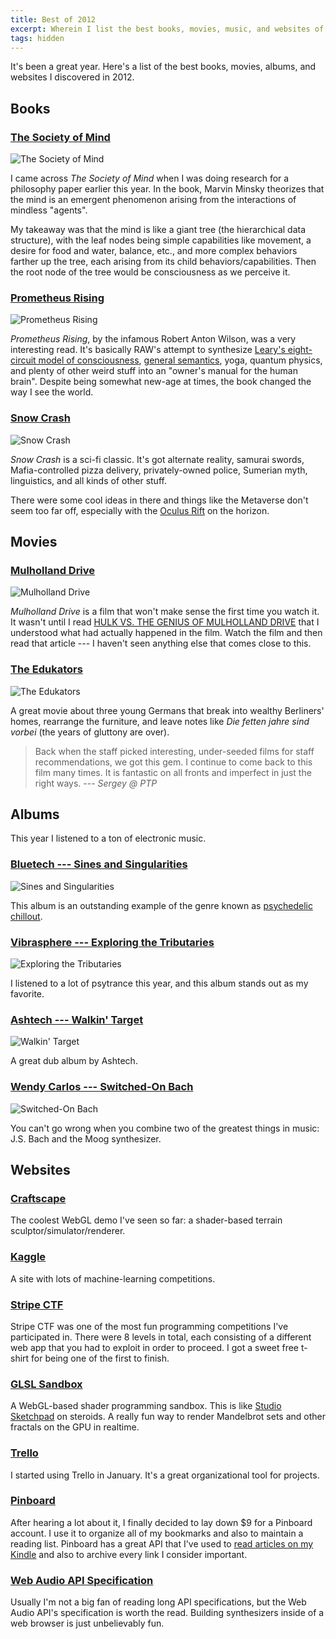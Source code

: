 ```yaml
---
title: Best of 2012
excerpt: Wherein I list the best books, movies, music, and websites of 2012.
tags: hidden
---
```


It's been a great year. Here's a list of the best books, movies, albums,
and websites I discovered in 2012.

Books
-----

### [The Society of Mind](http://www.amazon.com/Society-Mind-Marvin-Minsky/dp/0671657135)

![The Society of
Mind](http://chemoton.files.wordpress.com/2010/03/marvin-minsky-the-society-of-mind.jpg)

I came across *The Society of Mind* when I was doing research for a
philosophy paper earlier this year. In the book, Marvin Minsky theorizes
that the mind is an emergent phenomenon arising from the interactions of
mindless "agents".

My takeaway was that the mind is like a giant tree (the hierarchical
data structure), with the leaf nodes being simple capabilities like
movement, a desire for food and water, balance, etc., and more complex
behaviors farther up the tree, each arising from its child
behaviors/capabilities. Then the root node of the tree would be
consciousness as we perceive it.

### [Prometheus Rising](http://www.amazon.com/Prometheus-Rising-Robert-Anton-Wilson/dp/1561840564)

![Prometheus
Rising](http://upload.wikimedia.org/wikipedia/en/a/a6/PrometheusRisingCover.jpg)

*Prometheus Rising*, by the infamous Robert Anton Wilson, was a very
interesting read. It's basically RAW's attempt to synthesize [Leary's
eight-circuit model of
consciousness](http://en.wikipedia.org/wiki/Eight-circuit_model_of_consciousness),
[general semantics](http://en.wikipedia.org/wiki/General_semantics),
yoga, quantum physics, and plenty of other weird stuff into an "owner's
manual for the human brain". Despite being somewhat new-age at times,
the book changed the way I see the world.

### [Snow Crash](http://www.amazon.com/Snow-Crash-Bantam-Spectra-Book/dp/0553380958)

![Snow
Crash](http://images.betterworldbooks.com/055/Snow-Crash-9780553562613.jpg)

*Snow Crash* is a sci-fi classic. It's got alternate reality, samurai
swords, Mafia-controlled pizza delivery, privately-owned police,
Sumerian myth, linguistics, and all kinds of other stuff.

There were some cool ideas in there and things like the Metaverse don't
seem too far off, especially with the [Oculus
Rift](http://www.oculusvr.com/) on the horizon.

Movies
------

### [Mulholland Drive](http://en.wikipedia.org/wiki/Mulholland_Drive_(film))

![Mulholland
Drive](http://upload.wikimedia.org/wikipedia/en/0/0f/Mulholland.png)

*Mulholland Drive* is a film that won't make sense the first time you
watch it. It wasn't until I read [HULK VS. THE GENIUS OF MULHOLLAND
DRIVE](http://badassdigest.com/2012/03/04/film-crit-hulk-smash-hulk-vs-the-genius-of-mulholland-drive/)
that I understood what had actually happened in the film. Watch the film
and then read that article --- I haven't seen anything else that comes
close to this.

### [The Edukators](http://www.imdb.com/title/tt0408777/)

![The
Edukators](http://upload.wikimedia.org/wikipedia/en/7/7a/Fetten_jahre_sind_vorbei.jpg)

A great movie about three young Germans that break into wealthy
Berliners' homes, rearrange the furniture, and leave notes like *Die
fetten jahre sind vorbei* (the years of gluttony are over).

> Back when the staff picked interesting, under-seeded films for staff
> recommendations, we got this gem. I continue to come back to this film
> many times. It is fantastic on all fronts and imperfect in just the
> right ways. --- *Sergey @ PTP*

Albums
------

This year I listened to a ton of electronic music.

### [Bluetech --- Sines and Singularities](http://www.last.fm/music/Bluetech/Sines+and+Singularities)

![Sines and
Singularities](http://www.aleph-zero.info/userfiles/cd/Z4_400.jpg)

This album is an outstanding example of the genre known as [psychedelic
chillout](http://www.last.fm/tag/psychill/wiki).

### [Vibrasphere --- Exploring the Tributaries](http://www.last.fm/music/Vibrasphere/Exploring+The+Tributaries)

![Exploring the
Tributaries](http://pic70.picturetrail.com/VOL1830/8012224/15044022/257997215.jpg)

I listened to a lot of psytrance this year, and this album stands out as
my favorite.

### [Ashtech --- Walkin' Target](http://www.last.fm/music/Ashtech/Walkin%27+Target)

![Walkin' Target](http://f0.bcbits.com/z/35/86/358607174-1.jpg)

A great dub album by Ashtech.

### [Wendy Carlos --- Switched-On Bach](http://www.last.fm/music/Wendy+Carlos/Switched-On+Bach)

![Switched-On
Bach](http://upload.wikimedia.org/wikipedia/en/9/98/Switched_On_Bach.jpg)

You can't go wrong when you combine two of the greatest things in music:
J.S. Bach and the Moog synthesizer.

Websites
--------

### [Craftscape](http://codeflow.org/webgl/craftscape/)

The coolest WebGL demo I've seen so far: a shader-based terrain
sculptor/simulator/renderer.

### [Kaggle](http://www.kaggle.com/)

A site with lots of machine-learning competitions.

### [Stripe CTF](https://stripe.com/blog/capture-the-flag-20)

Stripe CTF was one of the most fun programming competitions I've
participated in. There were 8 levels in total, each consisting of a
different web app that you had to exploit in order to proceed. I got a
sweet free t-shirt for being one of the first to finish.

### [GLSL Sandbox](http://glsl.heroku.com/)

A WebGL-based shader programming sandbox. This is like [Studio
Sketchpad](http://sketchpad.cc/) on steroids. A really fun way to render
Mandelbrot sets and other fractals on the GPU in realtime.

### [Trello](https://trello.com/)

I started using Trello in January. It's a great organizational tool for
projects.

### [Pinboard](http://pinboard.in/)

After hearing a lot about it, I finally decided to lay down \$9 for a
Pinboard account. I use it to organize all of my bookmarks and also to
maintain a reading list. Pinboard has a great API that I've used to
[read articles on my Kindle](http://grimoire.in/) and also to archive
every link I consider important.

### [Web Audio API Specification](https://dvcs.w3.org/hg/audio/raw-file/tip/webaudio/specification.html)

Usually I'm not a big fan of reading long API specifications, but the
Web Audio API's specification is worth the read. Building synthesizers
inside of a web browser is just unbelievably fun.
